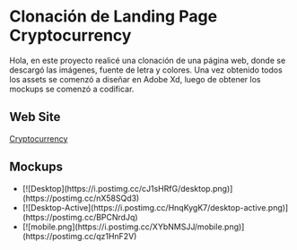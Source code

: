 # Clonación de Landing Page Cryptocurrency 
<p>Hola, en este proyecto realicé una clonación de una página web, donde se descargó las imágenes, fuente de letra y colores. Una vez obtenido todos los assets se comenzó a diseñar en Adobe Xd, luego de obtener los mockups se comenzó a codificar.</p>
<h2>Web Site</h2>
<a href="https://jhonatanql.github.io/Landing-Page-Cryptocurrency/">Cryptocurrency</a>
<h2>Mockups</h2>
<ul>
<li> [![Desktop](https://i.postimg.cc/cJ1sHRfG/desktop.png)](https://postimg.cc/nX58SQd3) </li>
<li> [![Desktop-Active](https://i.postimg.cc/HnqKygK7/desktop-active.png)](https://postimg.cc/BPCNrdJq) </li>
<li> [![mobile.png](https://i.postimg.cc/XYbNMSJJ/mobile.png)](https://postimg.cc/qz1HnF2V) </li>
</ul>
